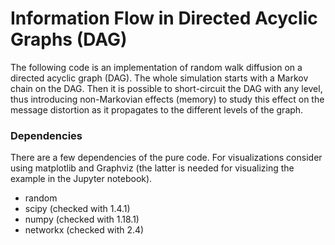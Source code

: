 # Information Flow in Directed Acyclic Graphs (DAG)
The following code is an implementation of random walk diffusion on a directed acyclic graph (DAG). The whole simulation starts with a Markov chain on the DAG. Then it is possible to short-circuit the DAG with any level, thus introducing non-Markovian effects (memory) to study this effect on the message distortion as it propagates to the different levels of the graph.

### Dependencies
There are a few dependencies of the pure code. For visualizations consider using matplotlib and Graphviz (the latter is needed for visualizing the example in the Jupyter notebook).

* random
* scipy (checked with 1.4.1)
* numpy (checked with 1.18.1)
* networkx (checked with 2.4)
